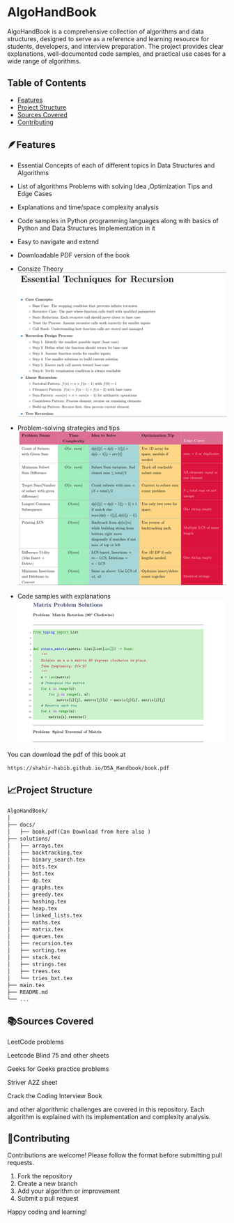 # AlgoHandBook

AlgoHandBook is a comprehensive collection of algorithms and data structures, designed to serve as a reference and learning resource for students, developers, and interview preparation. The project provides clear explanations, well-documented code samples, and practical use cases for a wide range of algorithms.

## Table of Contents

- [Features](#features)
- [Project Structure](#project-structure)
- [Sources Covered](#algorithms-covered)
- [Contributing](#contributing)

## 🪶Features

- Essential Concepts of each of different topics in Data Structures and Algorithms
- List of algorithms Problems with solving Idea ,Optimization Tips and Edge Cases

- Explanations and time/space complexity analysis

- Code samples in Python programming languages along with basics of Python and Data Structures Implementation in it

- Easy to navigate and extend

- Downloadable PDF version of the book

- Consize Theory 
![AlgoHandBook Cover](./Pics/theorypic.png)

- Problem-solving strategies and tips
![AlgoHandBook Problem Solving](./Pics/tablepic.png)

- Code samples with explanations
![AlgoHandBook Code](./Pics/codepic.png)



You can  download the pdf of this book at 

```
https://shahir-habib.github.io/DSA_Handbook/book.pdf
```
## 📈Project Structure

```
AlgoHandBook/
│
├── docs/
│   ├── book.pdf(Can Download from here also )
├── solutions/
│   ├── arrays.tex
│   ├── backtracking.tex
│   ├── binary_search.tex
│   ├── bits.tex
│   ├── bst.tex
│   ├── dp.tex
│   ├── graphs.tex
│   ├── greedy.tex
│   ├── hashing.tex
│   ├── heap.tex
│   ├── linked_lists.tex
│   ├── maths.tex
│   ├── matrix.tex
│   ├── queues.tex
│   ├── recursion.tex
│   ├── sorting.tex
│   ├── stack.tex
│   ├── strings.tex
│   ├── trees.tex
│   └── tries_bxt.tex
├── main.tex
├── README.md
└── ...
```

## 📚Sources Covered

LeetCode problems 

Leetcode Blind 75 and other sheets

Geeks for Geeks practice problems


Striver A2Z sheet

Crack the Coding Interview Book


and other algorithmic challenges 
are covered in this repository. Each algorithm is explained with its implementation and complexity analysis.

## 🙌Contributing

Contributions are welcome! Please follow the format before submitting pull requests.

1. Fork the repository
2. Create a new branch
3. Add your algorithm or improvement
4. Submit a pull request

Happy coding and learning!